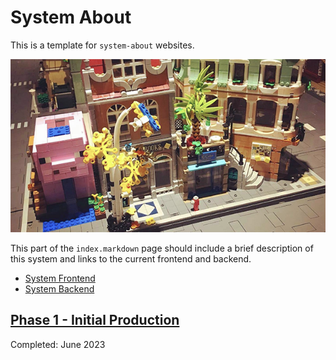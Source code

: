 # System About

This is a template for `system-about` websites. 

![BrickMMO](images/brickmmo.png)

This part of the `index.markdown` page should include a brief description of this system and links to the current frontend and backend. 

- [System Frontend](https://brickmmo.com)
- [System Backend](https://brickmmo.com)

## [Phase 1 - Initial Production](phase-1.markdown)
Completed: June 2023
